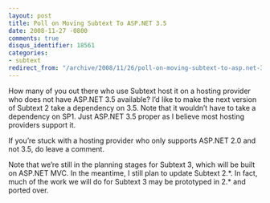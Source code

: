 ```yaml
---
layout: post
title: Poll on Moving Subtext To ASP.NET 3.5
date: 2008-11-27 -0800
comments: true
disqus_identifier: 18561
categories:
- subtext
redirect_from: "/archive/2008/11/26/poll-on-moving-subtext-to-asp.net-3.5.aspx/"
---
```


How many of you out there who use Subtext host it on a hosting provider
who does not have ASP.NET 3.5 available? I’d like to make the next
version of Subtext 2 take a dependency on 3.5. Note that it wouldn’t
have to take a dependency on SP1. Just ASP.NET 3.5 proper as I believe
most hosting providers support it.

If you’re stuck with a hosting provider who only supports ASP.NET 2.0
and not 3.5, do leave a comment.

Note that we’re still in the planning stages for Subtext 3, which will
be built on ASP.NET MVC. In the meantime, I still plan to update Subtext
2.\*. In fact, much of the work we will do for Subtext 3 may be
prototyped in 2.\* and ported over.

